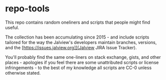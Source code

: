 # repo-tools
This repo contains random oneliners and scripts that people might find useful. 

The collection has been accumulating since 2015 - and include scripts tailored for the way the Jalview's developers maintain branches, versions, and the [https://issues.jalview.org]](Jalview JIRA Issue Tracker).

You'll probably find the same one-liners on stack exchange, gists, and other places - apologies if you feel there are some unattributed scripts or license infringements - to the best of my knowledge all scripts are CC-0 unless otherwise stated.

